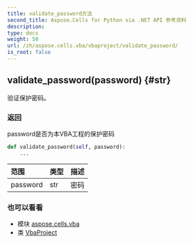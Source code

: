 ```yaml
---
title: validate_password方法
second_title: Aspose.Cells for Python via .NET API 参考资料
description:
type: docs
weight: 50
url: /zh/aspose.cells.vba/vbaproject/validate_password/
is_root: false
---
```

##  validate_password(password) {#str}
验证保护密码。


### 返回

password是否为本VBA工程的保护密码


```python
def validate_password(self, password):
    ...
```


|范围|类型|描述|
| :- | :- | :- |
| password | str |密码|



### 也可以看看
* 模块 [aspose.cells.vba](../../)
* 类 [VbaProject](/cells/python-net/zh/aspose.cells.vba/vbaproject)
